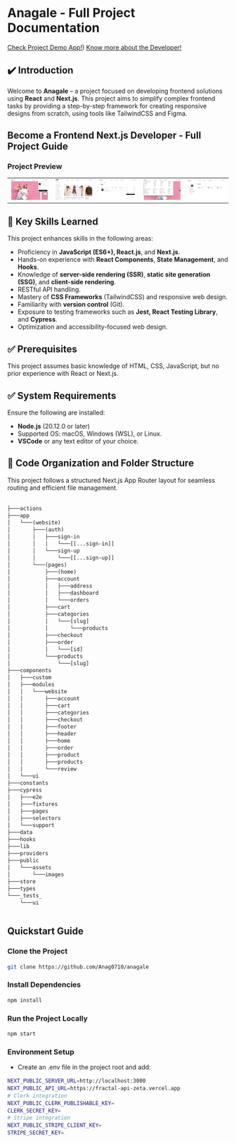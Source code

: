# Anagale - Full Project Documentation

[Check Project Demo App!](https://anagale-ecommerce.vercel.app/))
[Know more about the Developer!](https://bento.me/anag)

## ✔️ Introduction

Welcome to **Anagale** – a project focused on developing frontend solutions using **React** and **Next.js**. This project aims to simplify complex frontend tasks by providing a step-by-step framework for creating responsive designs from scratch, using tools like TailwindCSS and Figma.



## Become a Frontend Next.js Developer - Full Project Guide

### Project Preview

<table>
  <tr>
    <td><a href='Home'><img src="./public/assets/images/homegit.png" style="width: 300px"/></a></td>
    <td><a href='List'><img src="./public/assets/images/listgit.png" style="width: 300px"/></a></td>
    <td><a href='Cart'><img src="./public/assets/images/cartgit.png" style="width: 300px"/></a></td>
     <td><a href='Categories'><img src="./public/assets/images/categoriesgit.png" style="width: 300px"/></a></td>
      <td><a href='Account Management'><img src="./public/assets/images/signingit.png" style="width: 300px"/></a></td>
  </tr>
</table>

## 🎯 Key Skills Learned

This project enhances skills in the following areas:

- Proficiency in **JavaScript (ES6+), React.js**, and **Next.js**.
- Hands-on experience with **React Components**, **State Management**, and **Hooks**.
- Knowledge of **server-side rendering (SSR)**, **static site generation (SSG)**, and **client-side rendering**.
- RESTful API handling.
- Mastery of **CSS Frameworks** (TailwindCSS) and responsive web design.
- Familiarity with **version control** (Git).
- Exposure to testing frameworks such as **Jest, React Testing Library**, and **Cypress**.
- Optimization and accessibility-focused web design.

## ✅ Prerequisites

This project assumes basic knowledge of HTML, CSS, JavaScript, but no prior experience with React or Next.js.

## ✅ System Requirements

Ensure the following are installed:

- **Node.js** (20.12.0 or later)
- Supported OS: macOS, Windows (WSL), or Linux.
- **VSCode** or any text editor of your choice.


## 📅 Code Organization and Folder Structure

This project follows a structured Next.js App Router layout for seamless routing and efficient file management.

```plaintext

├───actions
├───app                 
│   └───(website)
│       ├───(auth)
│       │   ├───sign-in
│       │   │   └───[[...sign-in]]
│       │   └───sign-up
│       │       └───[[...sign-up]]
│       └───(pages)
│           ├───(home)
│           ├───account
│           │   ├───address
│           │   ├───dashboard
│           │   └───orders
│           ├───cart
│           ├───categories
│           │   └───[slug]
│           │       └───products
│           ├───checkout
│           ├───order
│           │   └───[id]
│           └───products
│               └───[slug]
├───components
│   ├───custom
│   ├───modules
│   │   └───website
│   │       ├───account
│   │       ├───cart
│   │       ├───categories
│   │       ├───checkout
│   │       ├───footer
│   │       ├───header
│   │       ├───home
│   │       ├───order
│   │       ├───product
│   │       ├───products
│   │       └───review
│   └───ui
├───constants
├───cypress
│   ├───e2e
│   ├───fixtures
│   ├───pages
│   ├───selectors
│   └───support
├───data
├───hooks
├───lib
├───providers
├───public
│   └───assets
│       └───images
├───store
├───types
└───_tests_
    └───ui
    
```
## Quickstart Guide

### Clone the Project

```bash
git clone https://github.com/Anag0710/anagale
```
### Install Dependencies
```bash
npm install
```
### Run the Project Locally
```bash
npm start
```
### Environment Setup
- Create an .env file in the project root and add:
```bash
NEXT_PUBLIC_SERVER_URL=http://localhost:3000
NEXT_PUBLIC_API_URL=https://fractal-api-zeta.vercel.app
# Clerk integration 
NEXT_PUBLIC_CLERK_PUBLISHABLE_KEY=
CLERK_SECRET_KEY=
# Stripe integration 
NEXT_PUBLIC_STRIPE_CLIENT_KEY=
STRIPE_SECRET_KEY=
```
